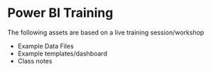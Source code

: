 # Power BI Training

The following assets are based on a live training session/workshop 

* Example Data Files
* Example templates/dashboard
* Class notes

